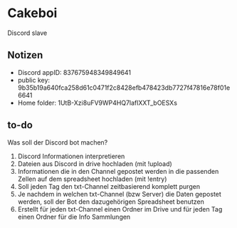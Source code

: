 # Cakeboi

Discord slave

## Notizen

* Discord appID: 837675948349849641
* public key: 9b35b19a640fca258d61c0471f2c8428efb478423db7727f47816e78f01e6641
* Home folder: 1UtB-Xzi8uFV9WP4HQ7laflXXT_bOESXs
## to-do

Was soll der Discord bot machen?

1. Discord Informationen interpretieren
2. Dateien aus Discord in drive hochladen (mit !upload)
3. Informationen die in den Channel gepostet werden in die passenden 
  Zellen auf dem spreadsheet hochladen (mit !entry)
4. Soll jeden Tag den txt-Channel zeitbasierend komplett purgen
5. Je nachdem in welchen txt-Channel (bzw Server) die Daten gepostet werden, soll
  der Bot den dazugehörigen Spreadsheet benutzen
6. Erstellt für jeden txt-Channel einen Ordner im Drive und für jeden Tag einen Ordner für die Info Sammlungen
